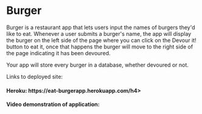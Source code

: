 # Burger
Burger is a restaurant app that lets users input the names of burgers they'd like to eat. Whenever a user submits a burger's name, the app will display the burger on the left side of the page where you can click on the Devour it! button to eat it, once that happens the burger will move to the right side of the page indicating it has been devoured.

Your app will store every burger in a database, whether devoured or not.

Links to deployed site:

<h4> Heroku: https://eat-burgerapp.herokuapp.com/h4>

<h4> Video demonstration of application:</h4>

